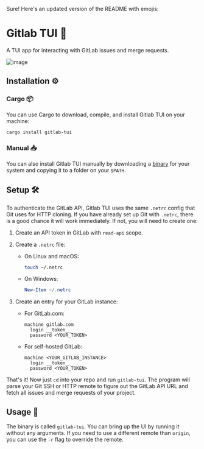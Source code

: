 Sure! Here's an updated version of the README with emojis:

# Gitlab TUI 🚀

A TUI app for interacting with GitLab issues and merge requests.

![image](https://github.com/NiklasTreml/gitlab-tui/assets/27763017/7efaabd3-dd68-4cb8-9e6f-9833a1916b81)

## Installation ⚙️

### Cargo 📦

You can use Cargo to download, compile, and install Gitlab TUI on your machine:

```bash
cargo install gitlab-tui
```

### Manual 📥

You can also install Gitlab TUI manually by downloading a [binary](https://github.com/NiklasTreml/gitlab-tui/releases) for your system and copying it to a folder on your `$PATH`.

## Setup 🛠️

To authenticate the GitLab API, Gitlab TUI uses the same `.netrc` config that Git uses for HTTP cloning. If you have already set up Git with `.netrc`, there is a good chance it will work immediately. If not, you will need to create one:

1. Create an API token in GitLab with `read-api` scope.
2. Create a `.netrc` file:

   - On Linux and macOS:
     ```bash
     touch ~/.netrc
     ```

   - On Windows:
     ```powershell
     New-Item ~/.netrc
     ```

3. Create an entry for your GitLab instance:

   - For GitLab.com:
     ```netrc
     machine gitlab.com
       login __token__
       password <YOUR_TOKEN>
     ```

   - For self-hosted GitLab:
     ```netrc
     machine <YOUR_GITLAB_INSTANCE>
       login __token__
       password <YOUR_TOKEN>
     ```

That's it! Now just `cd` into your repo and run `gitlab-tui`. The program will parse your Git SSH or HTTP remote to figure out the GitLab API URL and fetch all issues and merge requests of your project.

## Usage 🚀

The binary is called `gitlab-tui`. You can bring up the UI by running it without any arguments. If you need to use a different remote than `origin`, you can use the `-r` flag to override the remote.
